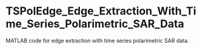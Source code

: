 # TSPolEdge_Edge_Extraction_With_Time_Series_Polarimetric_SAR_Data
MATLAB code for edge extraction with time series polarimetric SAR data. 
